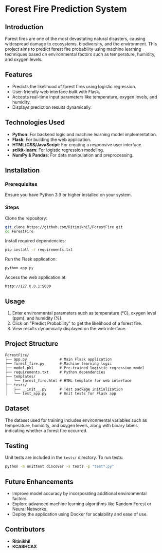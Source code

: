 # Forest Fire Prediction System

## Introduction
Forest fires are one of the most devastating natural disasters, causing widespread damage to ecosystems, biodiversity, and the environment. This project aims to predict forest fire probability using machine learning techniques based on environmental factors such as temperature, humidity, and oxygen levels.

## Features
- Predicts the likelihood of forest fires using logistic regression.
- User-friendly web interface built with Flask.
- Accepts real-time input parameters like temperature, oxygen levels, and humidity.
- Displays prediction results dynamically.

## Technologies Used
- **Python**: For backend logic and machine learning model implementation.
- **Flask**: For building the web application.
- **HTML/CSS/JavaScript**: For creating a responsive user interface.
- **scikit-learn**: For logistic regression modeling.
- **NumPy & Pandas**: For data manipulation and preprocessing.

## Installation
### Prerequisites
Ensure you have Python 3.9 or higher installed on your system.

### Steps
Clone the repository:

```bash
git clone https://github.com/Ritinikhil/ForestFire.git
cd ForestFire
```

Install required dependencies:

```bash
pip install -r requirements.txt
```

Run the Flask application:

```bash
python app.py
```

Access the web application at:

```
http://127.0.0.1:5000
```

## Usage
1. Enter environmental parameters such as temperature (°C), oxygen level (ppm), and humidity (%).
2. Click on "Predict Probability" to get the likelihood of a forest fire.
3. View results dynamically displayed on the web interface.

## Project Structure
```
ForestFire/
├── app.py               # Main Flask application
├── forest_fire.py       # Machine learning logic
├── model.pkl            # Pre-trained logistic regression model
├── requirements.txt     # Python dependencies
├── templates/
│   └── forest_fire.html # HTML template for web interface
├── tests/
│   ├── __init__.py      # Test package initialization
│   └── test_app.py      # Unit tests for Flask app
```

## Dataset
The dataset used for training includes environmental variables such as temperature, humidity, and oxygen levels, along with binary labels indicating whether a forest fire occurred.

## Testing
Unit tests are included in the `tests/` directory. To run tests:

```bash
python -m unittest discover -s tests -p "test*.py"
```

## Future Enhancements
- Improve model accuracy by incorporating additional environmental factors.
- Explore advanced machine learning algorithms like Random Forest or Neural Networks.
- Deploy the application using Docker for scalability and ease of use.

## Contributors
- **Ritinikhil**
- **KCABHCAX**
